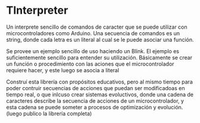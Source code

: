 # TInterpreter
Un interprete sencillo de comandos de caracter que se puede utilizar con microcontroladores como Arduino.  Una secuencia de comandos es un string, donde cada letra es un literal al cual se le puede asociar una función.

Se provee un ejemplo sencillo de uso haciendo un Blink. El ejemplo es suficientemente sencillo para entender su utilización. Básicamente se crear un función o procedimiento con las aciones que el microcontrolador requiere hacer, y este luego se asocia a literal

Construí esta librería con propósitos educativos, pero al mismo tiempo para poder contruir secuencias de acciones que puedan ser modificadoas en tiempo real, o que inlcuso crear sistemas evoluctivos, donde una cadena de caracteres describe la secuencia de acciones de un microcontrolador, y esta cadena se puede someter a procesos de optimización y evolución. (luego publico la librería completa)
